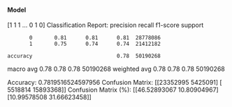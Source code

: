 #### Model
[1 1 1 ... 0 1 0]
Classification Report:
              precision    recall  f1-score   support

           0       0.81      0.81      0.81  28778086
           1       0.75      0.74      0.74  21412182

    accuracy                           0.78  50190268
   macro avg       0.78      0.78      0.78  50190268
weighted avg       0.78      0.78      0.78  50190268

Accuracy: 0.7819516524597956
Confusion Matrix:
[[23352995  5425091]
 [ 5518814 15893368]]
Confusion Matrix (%):
[[46.52893067 10.80904967]
 [10.99578508 31.66623458]]
